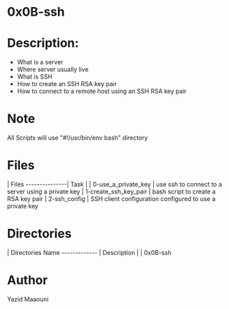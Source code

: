 # 0x0B-ssh

# Description:
* What is a server
* Where server usually live
* What is SSH
* How to create an SSH RSA key pair
* How to connect to a remote host using an SSH RSA key pair

# Note
All Scripts will use "#!/usr/bin/env bash" directory

# Files

| Files ---------------| Task
|
| 0-use_a_private_key  | use ssh to connect to a server using a private key
| 1-create_ssh_key_pair | bash script to create a RSA key pair
| 2-ssh_config         | SSH client configuration configured to use a private key

# Directories

| Directories Name ------------- | Description
|
| 0x0B-ssh 

# Author
Yazid Maaouni 
